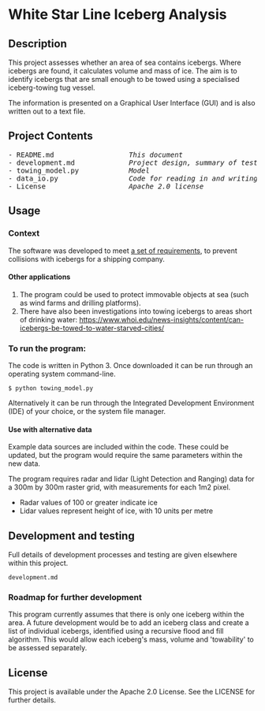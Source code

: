 # White Star Line Iceberg Analysis
 
## Description
This project assesses whether an area of sea contains icebergs.  Where icebergs are found, it calculates volume and mass of ice. 
The aim is to identify icebergs that are small enough to be towed using a specialised iceberg-towing tug vessel.

The information is presented on a Graphical User Interface (GUI) and is also written out to a text file.

## Project Contents
<pre>
- README.md                 <i> This document </i>
- development.md            <i> Project design, summary of testing, and ideas for further development</i>
- towing_model.py           <i> Model </i>
- data_io.py                <i> Code for reading in and writing out data </i>
- License                   <i> Apache 2.0 license </i>
</pre>


## Usage

### Context
The software was developed to meet [a set of requirements](https://www.geog.leeds.ac.uk/courses/computing/study/core-python-odl2/assessment2/ice.html), to prevent collisions with icebergs for a shipping company. 

#### Other applications
1. The program could be used to protect immovable objects at sea (such as wind farms and drilling platforms).  
2. There have also been investigations into towing icebergs to areas short of drinking water: https://www.whoi.edu/news-insights/content/can-icebergs-be-towed-to-water-starved-cities/

### To run the program:
The code is written in Python 3. Once downloaded it can be run through an operating system command-line.
```
$ python towing_model.py
```
Alternatively it can be run through the Integrated Development Environment (IDE) of your choice, or the system file manager.

#### Use with alternative data
Example data sources are included within the code.  These could be updated, but the program would require the same parameters within the new data. 

The program requires radar and lidar (Light Detection and Ranging) data for a 300m by 300m raster grid, with measurements for each 1m2 pixel.
- Radar values of 100 or greater indicate ice
- Lidar values represent height of ice, with 10 units per metre

## Development and testing
Full details of development processes and testing are given elsewhere within this project.
```
development.md
```

### Roadmap for further development
This program currently assumes that there is only one iceberg within the area.  A future development would be to add an iceberg class and create a list of individual icebergs, identified using a recursive flood and fill algorithm.  This would allow each iceberg's mass, volume and 'towability' to be assessed separately.

## License
This project is available under the Apache 2.0 License.  See the LICENSE for further details.
